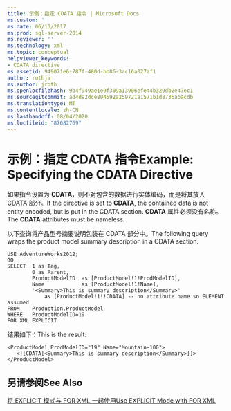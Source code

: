 ```yaml
---
title: 示例：指定 CDATA 指令 | Microsoft Docs
ms.custom: ''
ms.date: 06/13/2017
ms.prod: sql-server-2014
ms.reviewer: ''
ms.technology: xml
ms.topic: conceptual
helpviewer_keywords:
- CDATA directive
ms.assetid: 949071e6-787f-480d-bb86-3ac16a027af1
author: rothja
ms.author: jroth
ms.openlocfilehash: 9b4f949ae1e9f309a13906efe44b329db2e47ec1
ms.sourcegitcommit: ad4d92dce894592a259721a1571b1d8736abacdb
ms.translationtype: MT
ms.contentlocale: zh-CN
ms.lasthandoff: 08/04/2020
ms.locfileid: "87682769"
---
```

# <a name="example-specifying-the-cdata-directive"></a><span data-ttu-id="6b709-102">示例：指定 CDATA 指令</span><span class="sxs-lookup"><span data-stu-id="6b709-102">Example: Specifying the CDATA Directive</span></span>
  <span data-ttu-id="6b709-103">如果指令设置为 **CDATA**，则不对包含的数据进行实体编码，而是将其放入 CDATA 部分。</span><span class="sxs-lookup"><span data-stu-id="6b709-103">If the directive is set to **CDATA**, the contained data is not entity encoded, but is put in the CDATA section.</span></span> <span data-ttu-id="6b709-104">**CDATA** 属性必须没有名称。</span><span class="sxs-lookup"><span data-stu-id="6b709-104">The **CDATA** attributes must be nameless.</span></span>  
  
 <span data-ttu-id="6b709-105">以下查询将产品型号摘要说明包装在 CDATA 部分中。</span><span class="sxs-lookup"><span data-stu-id="6b709-105">The following query wraps the product model summary description in a CDATA section.</span></span>  
  
```  
USE AdventureWorks2012;  
GO  
SELECT  1 as Tag,  
        0 as Parent,  
        ProductModelID  as [ProductModel!1!ProdModelID],  
        Name            as [ProductModel!1!Name],  
        '<Summary>This is summary description</Summary>'     
            as [ProductModel!1!!CDATA] -- no attribute name so ELEMENT assumed  
FROM    Production.ProductModel  
WHERE   ProductModelID=19  
FOR XML EXPLICIT  
```  
  
 <span data-ttu-id="6b709-106">结果如下：</span><span class="sxs-lookup"><span data-stu-id="6b709-106">This is the result:</span></span>  
  
```  
<ProductModel ProdModelID="19" Name="Mountain-100">  
   <![CDATA[<Summary>This is summary description</Summary>]]>  
</ProductModel>  
```  
  
## <a name="see-also"></a><span data-ttu-id="6b709-107">另请参阅</span><span class="sxs-lookup"><span data-stu-id="6b709-107">See Also</span></span>  
 [<span data-ttu-id="6b709-108">将 EXPLICIT 模式与 FOR XML 一起使用</span><span class="sxs-lookup"><span data-stu-id="6b709-108">Use EXPLICIT Mode with FOR XML</span></span>](use-explicit-mode-with-for-xml.md)  
  
  
